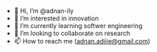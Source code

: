 - 👋 Hi, I’m @adnan-ily
- 👀 I’m interested in innovation
- 🌱 I’m currently learning softwer engineering
- 💞️ I’m looking to collaborate on research
- 📫 How to reach me (adnan.adiiie@gmail.com)

<!---
adnan-ily/adnan-ily is a ✨ special ✨ repository because its `README.md` (this file) appears on your GitHub profile.
You can click the Preview link to take a look at your changes.
--->
